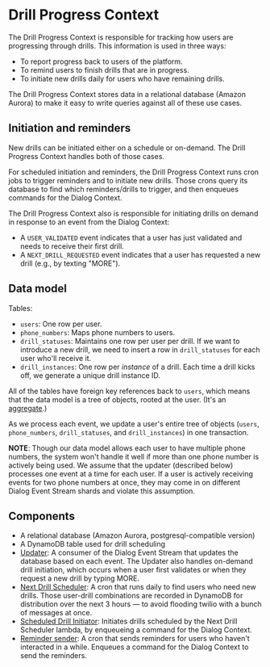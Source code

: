 # Drill Progress Context

The Drill Progress Context is responsible for tracking how users are progressing through drills. This information is used in three ways:

* To report progress back to users of the platform.
* To remind users to finish drills that are in progress.
* To initiate new drills daily for users who have remaining drills.

The Drill Progress Context stores data in a relational database (Amazon Aurora) to make it easy to write queries against all of these use cases.

## Initiation and reminders

New drills can be initiated either on a schedule or on-demand. The Drill Progress Context handles both of those cases.

For scheduled initiation and reminders, the Drill Progress Context runs cron jobs to trigger reminders and to initiate new drills. Those crons query its database to find which reminders/drills to trigger, and then enqueues commands for the Dialog Context.

The Drill Progress Context also is responsible for initiating drills on demand in response to an event from the Dialog Context:

* A `USER_VALIDATED` event indicates that a user has just validated and needs to receive their first drill.
* A `NEXT_DRILL_REQUESTED` event indicates that a user has requested a new drill (e.g., by texting "MORE").

## Data model

Tables:

* `users`: One row per user.
* `phone_numbers`: Maps phone numbers to users.
* `drill_statuses`: Maintains one row per user per drill. If we want to introduce a new drill, we need to insert a row in `drill_statuses` for each user who'll receive it.
* `drill_instances`: One row per *instance* of a drill. Each time a drill kicks off, we generate a unique drill instance ID.

All of the tables have foreign key references back to `users`, which means that the data model is a tree of objects, rooted at the user. (It's an [aggregate](https://medium.com/@philsarin/whats-the-point-of-the-aggregate-pattern-741a3132da5c).)

As we process each event, we update a user's entire tree of objects (`users`, `phone_numbers`, `drill_statuses`, and `drill_instances`) in one transaction.

**NOTE**: Though our data model allows each user to have multiple phone numbers, the system won't handle it well if more than one phone number is actively being used. We assume that the updater (described below) processes one event at a time for each user. If a user is actively receiving events for two phone numbers at once, they may come in on different Dialog Event Stream shards and violate this assumption.

## Components

* A relational database (Amazon Aurora, postgresql-compatible version)
* A DynamoDB table used for drill scheduling
* [Updater](../stopcovid/drill_progress/aws_lambdas/update_drill_status.py): A consumer of the Dialog Event Stream that updates the database based on each event. The Updater also handles on-demand drill initiation, which occurs when a user first validates or when they request a new drill by typing MORE.
* [Next Drill Scheduler](../stopcovid/drill_progress/aws_lambdas/schedule_next_drills_to_trigger.py): A cron that runs daily to find users who need new drills. Those user-drill combinations are recorded in DynamoDB for distribution over the next 3 hours — to avoid flooding twilio with a bunch of messages at once.
* [Scheduled Drill Initiator](../stopcovid/drill_progress/aws_lambdas/trigger_scheduled_drill.py): Initiates drills scheduled by the Next Drill Scheduler lambda, by enqueueing a command for the Dialog Context. 
* [Reminder sender](../stopcovid/drill_progress/aws_lambdas/trigger_reminders.py): A cron that sends reminders for users who haven't interacted in a while. Enqueues a command for the Dialog Context to send the reminders.